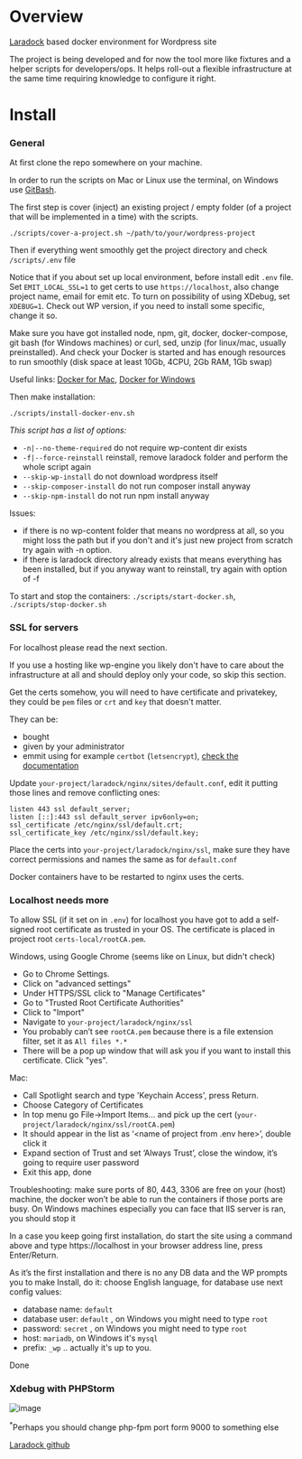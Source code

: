 # Overview
[Laradock](http://laradock.io/) based docker environment for Wordpress site

The project is being developed and for now the tool more like fixtures and a helper scripts for developers/ops. It helps roll-out a flexible infrastructure at the same time requiring knowledge to configure it right.

# Install

### General

At first clone the repo somewhere on your machine.

In order to run the scripts on Mac or Linux use the terminal, on Windows use [GitBash](https://gitforwindows.org/).

The first step is cover (inject) an existing project / empty folder (of a project that will be implemented in a time) with the scripts.

`./scripts/cover-a-project.sh ~/path/to/your/wordpress-project`

Then if everything went smoothly get the project directory and check `/scripts/.env` file

Notice that if you about set up local environment, before install edit `.env` file. Set `EMIT_LOCAL_SSL=1` to get certs to use `https://localhost`, also change project name, email for emit etc. To turn on possibility of using XDebug, set `XDEBUG=1`. Check out WP version, if you need to install some specific, change it so.

Make sure you have got installed node, npm, git, docker, docker-compose, git bash (for Windows machines) or curl, sed, unzip (for linux/mac, usually preinstalled). And check your Docker is started and has enough resources to run smoothly (disk space at least 10Gb, 4CPU, 2Gb RAM, 1Gb swap)

Useful links: [Docker for Mac](https://download.docker.com/mac/stable/Docker.dmg), [Docker for Windows](https://download.docker.com/win/stable/Docker%20for%20Windows%20Installer.exe)

Then make installation:

`./scripts/install-docker-env.sh`

_This script has a list of options:_
* `-n|--no-theme-required` do not require wp-content dir exists
* `-f|--force-reinstall` reinstall, remove laradock folder and perform the whole script again
* `--skip-wp-install` do not download wordpress itself
* `--skip-composer-install` do not run composer install anyway
* `--skip-npm-install` do not run npm install anyway

Issues: 
* if there is no wp-content folder that means no wordpress at all, so you might loss the path but if you don't and it's just new project from scratch try again with -n option.
* if there is laradock directory already exists that means everything has been installed, but if you anyway want to reinstall, try again with option of -f

To start and stop the containers:
`./scripts/start-docker.sh`, 
`./scripts/stop-docker.sh`

### SSL for servers

For localhost please read the next section.

If you use a hosting like wp-engine you likely don't have to care about the infrastructure at all and should deploy only your code, so skip this section.

Get the certs somehow, you will need to have certificate and privatekey, they could be `pem` files or `crt` and `key` that doesn't matter.

They can be:
* bought 
* given by your administrator
* emmit using for example `certbot` (`letsencrypt`), [check the documentation](https://certbot.eff.org/docs/using.html#certbot-commands) 

Update `your-project/laradock/nginx/sites/default.conf`, edit it putting those lines and remove conflicting ones:

```
listen 443 ssl default_server;
listen [::]:443 ssl default_server ipv6only=on;
ssl_certificate /etc/nginx/ssl/default.crt;
ssl_certificate_key /etc/nginx/ssl/default.key;
```

Place the certs into `your-project/laradock/nginx/ssl`, make sure they have correct permissions and names the same as for `default.conf`

Docker containers have to be restarted to nginx uses the certs.

### Localhost needs more

To allow SSL (if it set on in `.env`) for localhost you have got to add a self-signed root certificate as trusted in your OS. The certificate is placed in project root `certs-local/rootCA.pem`.

Windows, using Google Chrome (seems like on Linux, but didn't check)
* Go to Chrome Settings.
* Click on "advanced settings"
* Under HTTPS/SSL click to "Manage Certificates"
* Go to "Trusted Root Certificate Authorities"
* Click to "Import"
* Navigate to `your-project/laradock/nginx/ssl`
* You probably can’t see `rootCA.pem` because there is a file extension filter, set it as `All files *.*`
* There will be a pop up window that will ask you if you want to install this certificate. Click "yes".

Mac:
* Call Spotlight search and type 'Keychain Access', press Return.
* Choose Category of Certificates
* In top menu go File->Import Items… and pick up the cert (`your-project/laradock/nginx/ssl/rootCA.pem`)
* It should appear in the list as ‘<name of project from .env here>’, double click it
* Expand section of Trust and set ‘Always Trust’, close the window, it’s going to require user password
* Exit this app, done

Troubleshooting: make sure ports of 80, 443, 3306 are free on your (host) machine, the docker won’t be able to run the containers if those ports are busy. On Windows machines especially you can face that IIS server is ran, you should stop it 

In a case you keep going first installation, do start the site using a command above and type https://localhost in your browser address line, press Enter/Return.

As it’s the first installation and there is no any DB data and the WP prompts you to make Install, do it: choose English language, for database use next config values:
* database name: `default` 
* database user: `default` , on Windows you might need to type `root`
* password: `secret` , on Windows you might need to type `root`
* host: `mariadb`, on Windows it's `mysql`
* prefix: `_wp` .. actually it's up to you.

Done 

### Xdebug with PHPStorm

![image](https://user-images.githubusercontent.com/1494325/56646188-c435f780-6687-11e9-84d9-0cf69822ea62.png)

<sup>*</sup>Perhaps you should change php-fpm port form 9000 to something else

[Laradock github](https://github.com/laradock/laradock)
